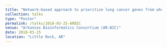 ```yaml
---
title: "Network-based approach to prioritize lung cancer genes from whole-exome sequencing data"
collection: talks
type: "Poster"
permalink: /talks/2018-03-25-ARBIC
venue: "Arkansas Bioinformatics Consortium (AR-BIC)"
date: 2018-03-25
location: "Little Rock, AR"
---
```

